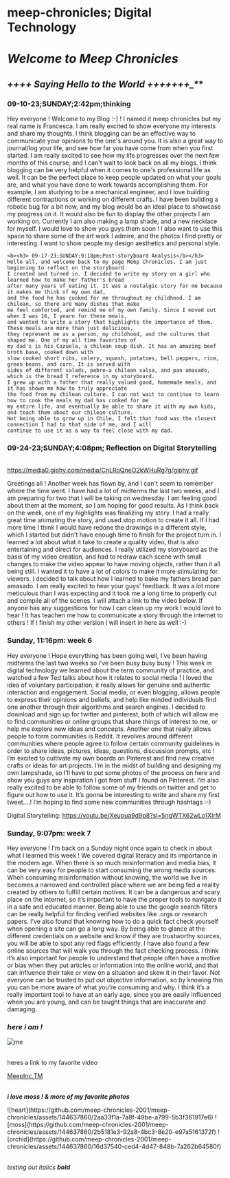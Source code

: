 
# meep-chronicles; Digital Technology

<html>

<b><i><h1>Welcome to Meep Chronicles </h1></i></b>

<b><h2>*+*_+*+*+ Saying Hello to the World +++*+++*+_*_*_*_*</h2></b>
<b><h3> 09-10-23;SUNDAY;2:42pm;thinking </b></h3>
<p> Hey everyone ! Welcome to my Blog :-) ! I named it meep chronicles but my real name is Francesca.
    I am really excited to show everyone my interests and share my thoughts. I think blogging can
    be an effective way to communicate your opinions to the one's around you. It is also a great way
    to journal/log your life, and see how far you have come from when you first started. I am really 
    excited to see how my life progresses over the next few months of this course, and I can't wait to 
    look back on all my blogs. I think blogging can be very helpful when it comes to one's professional 
    life as well. It can be the perfect place to keep people updated on what your goals are, and what
    you have done to work towards accomplishing them. For example, I am studying to be a mechanical 
    engineer, and I love building different contraptions or working on different crafts. I have been 
    building a robotic bug for a bit now, and my blog would be an ideal place to showcase my progress 
    on it. It would also be fun to display the other projects I am working on. Currently I am also 
    making a lamp shade, and a new necklace for myself. I would love to show you guys them soon !
    I also want to use this space to share some of the art work I admire, and the photos I find pretty or 
    interesting. I want to show people my design aesthetics and personal style.
    </p>

    <b><h3> 09-17-23;SUNDAY;9:18pm;Post-storyboard Analysis</b></h3>
    Hello all, and welcome back to my page Meep Chronicles. I am just beginning to reflect on the storyboard
    I created and turned in. I decided to write my story on a girl who learned how to make her father's bread
    after many years of eating it. It was a nostalgic story for me because it makes me think of my own dad, 
    and the food he has cooked for me throughout my childhood. I am chilean, so there are many dishes that make
    me feel comforted, and remind me of my own family. Since I moved out when I was 16, I yearn for these meals, 
    and wanted to write a story that highlights the importance of them. These meals are more than just delicious,
    they represent me as a person, my childhood, and the cultures that shaped me. One of my all time favorites of 
    my dad's is his Cazuela, a chilean soup dish. It has an amazing beef broth base, cooked down with 
    slow cooked short ribs, celery, squash, potatoes, bell peppers, rice, green beans, and corn. It is served with
    sides of different salads, pebre-a chilean salsa, and pan amasado, which is the bread I reference in my storyboard. 
    I grew up with a father that really valued good, homemade meals, and it has shown me how to truly appreciate
    the food from my chilean culture. I can not wait to continue to learn how to cook the meals my dad has cooked for me 
    my entire life, and eventually be able to share it with my own kids, and teach them about our chilean culture. 
    Not being able to grow up in Chile, I felt that food was the closest connection I had to that side of me, and I will
    continue to use it as a way to feel close with my dad.

<b><h3> 09-24-23;SUNDAY;4:08pm; Reflection on Digital Storytelling </b></h3>    
https://media0.giphy.com/media/CnLRoQneO2kWHuRg7g/giphy.gif

Greetings all ! Another week has flown by, and I can't seem to remember where the time went. I have had a lot of midterms 
the last two weeks, and I am preparing for two that I will be taking on wednesday. I am feeling good about them at the
moment, so I am hoping for good results. As I think back on the week, one of my highlights was finalizing my story. I had
a really great time animating the story, and used stop motion to create it all. If I had more time I think I would have 
redone the drawings in a different style, which I started but didn't have enough time to finish for the project turn in.
I learned a lot about what it take to create a quality video, that is also entertaining and direct for audiences. I really
utilized my storyboard as the basis of my video creation, and had to redraw each scene with small changes to make the 
video appear to have moving objects, rather than it all being still. I wanted it to have a lot of colors to make it 
more stimulating for viewers. I decided to talk about how I learned to bake my fathers bread pan amasado. I am really
excited to hear your guys' feedback. It was a lot more meticulous than I was expecting and it took me a long time
to properly cut and compile all of the scenes. I will attach a link to the video below. If anyone has any suggestions for 
how I can clean up my work I would love to hear ! It has teachen me how to communicate a story through the internet to 
others ! If I finish my other version I will insert in here as well :-)


<b><h3> Sunday, 11:16pm: week 6</b></h3>

Hey everyone ! Hope everything has been going well, I’ve been having midterms the last two weeks so i've been busy busy busy ! This week in digital technology we learned about the term community of practice, and watched a few Ted talks about how it relates to social media ! I loved the idea of voluntary participation, it really allows for genuine and authentic interaction and engagement. Social media, or even blogging, allows people to express their opinions and beliefs, and help like minded individuals find one another through their algorithms and search engines. I decided to download and sign up for twitter and pinterest, both of which will allow me to find communities or online groups that share things of interest to me, or help me explore new ideas and concepts. Another one that really allows people to form communities is Reddit. It revolves around different communities where people agree to follow certain community guidelines in order to share ideas, pictures, ideas, questions, discussion prompts, etc ! I’m excited to cultivate my own boards on Pinterest and find new creative crafts or ideas for art projects. I’m in the midst of building and designing my own lampshade, so I’ll have to put some photos of the process on here and show you guys any inspiration I got from stuff I found on Pinterest. 
I’m also really excited to be able to follow some of my friends on twitter and get to figure out how to use it. It’s gonna be interesting to write and share my first tweet….! I’m hoping to find some new communities through hashtags :-)

Digital Storytelling: 
https://youtu.be/Xeupua9d9p8?si=5ngWTX62wLo1XlrM

<b><h3> Sunday, 9:07pm: week 7</b></h3>
Hey everyone ! I’m back on a Sunday night once again to check in about what I learned this week ! We covered digital literacy and its importance in the modern age. When there is so much misinformation and media bias, it can be very easy for people to start consuming the wrong media sources. When consuming misinformation without knowing, the world we live in becomes a narrowed and controlled place where we are being fed a reality created by others to fulfill certain motives. It can be a dangerous and scary place on the internet, so it’s important to have the proper tools to navigate it in a safe and educated manner. Being able to use the google search filters can be really helpful for finding verified websites like .orgs or research papers. I’ve also found that knowing how to do a quick fact check yourself when opening a site can go a long way. By being able to glance at the different credentials on a website and know if they are trustworthy sources, you will be able to spot any red flags efficiently. I have also found a few online sources that will walk you through the fact checking process. I think it’s also important for people to understand that people often have a motive or bias when they put articles or information into the online world, and that can influence their take or view on a situation and skew it in their favor. Not everyone can be trusted to put out objective information, so by knowing this you can be more aware of what you’re consuming and why. I think it’s a really important tool to have at an early age, since you are easily influenced when you are young, and can be taught things that are inaccurate and damaging. 


<i><h3>here i am !</h3></i>
![me](https://github.com/meep-chronicles-2001/meep-chronicles/assets/144637860/40b3b303-92b1-40f8-9030-b9dbda01a752)
<br></br>

<p> heres a link to my favorite video <p> 
<a href = "https://youtu.be/aV_reMcVO_0?si=whLMJkzUjPBA_D5J"> MeepInc.TM </a>
<br></br>

<p><b><i> i love moss ! & more of my favorite photos </i></b></p>
![heart](https://github.com/meep-chronicles-2001/meep-chronicles/assets/144637860/2aa33f1a-7a8f-49be-a799-5b3f361917e6)
![moss](https://github.com/meep-chronicles-2001/meep-chronicles/assets/144637860/2b5181e3-92a8-4bc3-8e20-e97a5161372f)
![orchid](https://github.com/meep-chronicles-2001/meep-chronicles/assets/144637860/16d37540-ced4-4d47-848b-7a262b64580f)
<br></br>


<i>testing out italics </i>
<i><b>bold</b></i>

<img src = "">

</html>
